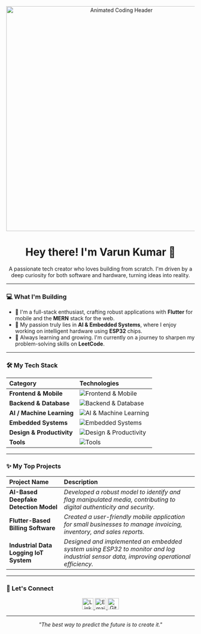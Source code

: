 <div align="center">
  <img src="https://raw.githubusercontent.com/Varun2365/Varun2365/main/assets/readme-header.gif" alt="Animated Coding Header" width="600" />
</div>

<h1 align="center">Hey there! I'm Varun Kumar 👋</h1>

<div align="center">
  <p>A passionate tech creator who loves building from scratch. I'm driven by a deep curiosity for both software and hardware, turning ideas into reality.</p>
</div>

---

### 💻 What I'm Building

-   📱 I'm a full-stack enthusiast, crafting robust applications with **Flutter** for mobile and the **MERN** stack for the web.
-   🤖 My passion truly lies in **AI & Embedded Systems**, where I enjoy working on intelligent hardware using **ESP32** chips.
-   🚀 Always learning and growing. I'm currently on a journey to sharpen my problem-solving skills on **LeetCode**.

---

### 🛠️ My Tech Stack

| Category | Technologies |
| :--- | :--- |
| **Frontend & Mobile** | <img src="https://skillicons.dev/icons?i=flutter,html,css,js,react" alt="Frontend & Mobile" /> |
| **Backend & Database** | <img src="https://skillicons.dev/icons?i=nodejs,express,mongodb" alt="Backend & Database" /> |
| **AI / Machine Learning** | <img src="https://skillicons.dev/icons?i=python,tensorflow,pytorch" alt="AI & Machine Learning" /> |
| **Embedded Systems** | <img src="https://skillicons.dev/icons?i=c,cpp,arduino,linux" alt="Embedded Systems" /> |
| **Design & Productivity** | <img src="https://skillicons.dev/icons?i=ps,pr,canva,office365" alt="Design & Productivity" /> |
| **Tools** | <img src="https://skillicons.dev/icons?i=vscode,git,docker" alt="Tools" /> |

---

### ✨ My Top Projects

| Project Name | Description |
| :--- | :--- |
| **AI-Based Deepfake Detection Model** | _Developed a robust model to identify and flag manipulated media, contributing to digital authenticity and security._ |
| **Flutter-Based Billing Software** | _Created a user-friendly mobile application for small businesses to manage invoicing, inventory, and sales reports._ |
| **Industrial Data Logging IoT System** | _Designed and implemented an embedded system using ESP32 to monitor and log industrial sensor data, improving operational efficiency._ |

---

### 🔗 Let's Connect

<p align="center">
  <a href="https://www.linkedin.com/in/your-linkedin-profile" target="_blank">
    <img src="https://skillicons.dev/icons?i=linkedin" alt="LinkedIn" width="30" height="30"/>
  </a>
  <a href="mailto:varun.kumar.sharma.2365@gmail.com" target="_blank">
    <img src="https://skillicons.dev/icons?i=gmail" alt="Email" width="30" height="30"/>
  </a>
  <a href="https://github.com/Varun2365" target="_blank">
    <img src="https://skillicons.dev/icons?i=github" alt="GitHub" width="30" height="30"/>
  </a>
</p>

---

<p align="center">
  <i>"The best way to predict the future is to create it."</i>
</p>
